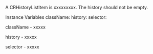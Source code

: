 A CRHistoryListItem is xxxxxxxxx.
The history should not be empty.

Instance Variables
	className:		<Object>
	history:		<Object>
	selector:		<Object>

className
	- xxxxx

history
	- xxxxx

selector
	- xxxxx
